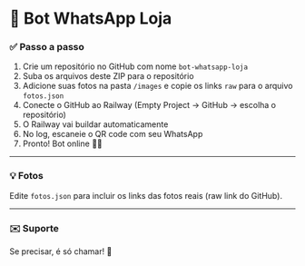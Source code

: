# 🚀 Bot WhatsApp Loja

### ✅ Passo a passo

1. Crie um repositório no GitHub com nome `bot-whatsapp-loja`
2. Suba os arquivos deste ZIP para o repositório
3. Adicione suas fotos na pasta `/images` e copie os links `raw` para o arquivo `fotos.json`
4. Conecte o GitHub ao Railway (Empty Project → GitHub → escolha o repositório)
5. O Railway vai buildar automaticamente
6. No log, escaneie o QR code com seu WhatsApp
7. Pronto! Bot online 🚗💬

---
### 💡 Fotos

Edite `fotos.json` para incluir os links das fotos reais (raw link do GitHub).

---
### ✉️ Suporte

Se precisar, é só chamar! 🚀
